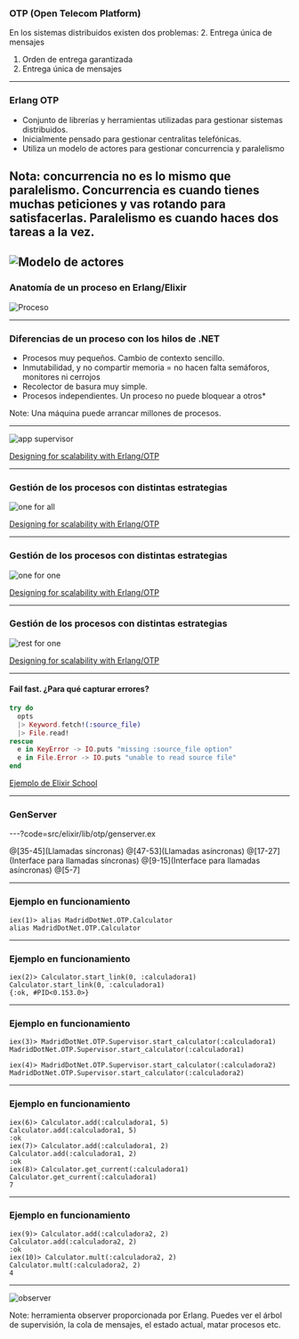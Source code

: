 ### OTP (Open Telecom Platform)

En los sistemas distribuidos existen dos problemas:
 2. Entrega única de mensajes 
 1. Orden de entrega garantizada 
 2. Entrega única de mensajes

---

### Erlang OTP

- Conjunto de librerías y herramientas utilizadas para gestionar sistemas distribuidos.
- Inicialmente pensado para gestionar centralitas telefónicas.
- Utiliza un modelo de actores para gestionar concurrencia y paralelismo

Nota:
concurrencia no es lo mismo que paralelismo. Concurrencia es cuando tienes muchas peticiones y vas rotando para satisfacerlas.
Paralelismo es cuando haces dos tareas a la vez.
---

![Modelo de actores](assets/img/ActorModel.png)
--- 

### Anatomía de un proceso en Erlang/Elixir

![Proceso](assets/img/proceso.png)

--- 

### Diferencias de un proceso con los hilos de .NET

- Procesos muy pequeños. Cambio de contexto sencillo.
- Inmutabilidad, y no compartir memoria = no hacen falta semáforos, monitores ni cerrojos
- Recolector de basura muy simple. 
- Procesos independientes. Un proceso no puede bloquear a otros* 

Note:
Una máquina puede arrancar millones de procesos. 

---

![app supervisor](assets/img/appsupervisor.png)

[Designing for scalability with Erlang/OTP](https://www.amazon.es/Designing-Scalability-Erlang-OTP-Fault-Tolerant/dp/1449320732)

---

### Gestión de los procesos con distintas estrategias

![one for all](assets/img/one_for_all.png)

[Designing for scalability with Erlang/OTP](https://www.amazon.es/Designing-Scalability-Erlang-OTP-Fault-Tolerant/dp/1449320732)

---

### Gestión de los procesos con distintas estrategias

![one for one](assets/img/one_for_one.png)

[Designing for scalability with Erlang/OTP](https://www.amazon.es/Designing-Scalability-Erlang-OTP-Fault-Tolerant/dp/1449320732)

---

### Gestión de los procesos con distintas estrategias

![rest for one](assets/img/rest_for_one.png)

[Designing for scalability with Erlang/OTP](https://www.amazon.es/Designing-Scalability-Erlang-OTP-Fault-Tolerant/dp/1449320732)

---

#### Fail fast. ¿Para qué capturar errores?

```elixir
try do
  opts
  |> Keyword.fetch!(:source_file)
  |> File.read!
rescue
  e in KeyError -> IO.puts "missing :source_file option"
  e in File.Error -> IO.puts "unable to read source file"
end

```

[Ejemplo de Elixir School](https://elixirschool.com/es/lessons/advanced/error-handling/)

---

### GenServer

---?code=src/elixir/lib/otp/genserver.ex

@[35-45](Llamadas síncronas)
@[47-53](Llamadas asíncronas)
@[17-27](Interface para llamadas síncronas)
@[9-15](Interface para llamadas asíncronas)
@[5-7]

---
### Ejemplo en funcionamiento
    
```
iex(1)> alias MadridDotNet.OTP.Calculator
alias MadridDotNet.OTP.Calculator
```

---
### Ejemplo en funcionamiento
    
```
iex(2)> Calculator.start_link(0, :calculadora1)
Calculator.start_link(0, :calculadora1)
{:ok, #PID<0.153.0>}
```

---
### Ejemplo en funcionamiento
```
iex(3)> MadridDotNet.OTP.Supervisor.start_calculator(:calculadora1)
MadridDotNet.OTP.Supervisor.start_calculator(:calculadora1)

iex(4)> MadridDotNet.OTP.Supervisor.start_calculator(:calculadora2)
MadridDotNet.OTP.Supervisor.start_calculator(:calculadora2)
```
---

### Ejemplo en funcionamiento

```
iex(6)> Calculator.add(:calculadora1, 5)
Calculator.add(:calculadora1, 5)
:ok
iex(7)> Calculator.add(:calculadora1, 2)
Calculator.add(:calculadora1, 2)
:ok
iex(8)> Calculator.get_current(:calculadora1)
Calculator.get_current(:calculadora1)
7
```
---
### Ejemplo en funcionamiento

```
iex(9)> Calculator.add(:calculadora2, 2)
Calculator.add(:calculadora2, 2)
:ok
iex(10)> Calculator.mult(:calculadora2, 2)
Calculator.mult(:calculadora2, 2)
4
```
---

![observer](assets/img/observer.png)

Note:
herramienta observer proporcionada por Erlang. Puedes ver el árbol de supervisión, la cola de mensajes, el estado actual,
matar procesos etc.

<!-- ---

### Para mantener el estado de un proceso podemos usar un agente

- Un agente en Elixir, es un proceso en segundo plano que mantiene el estado
- El estado se puede consultar o modificar desde otros procesos
- El agente también puede colocarse en un árbol de supervisión

---
### Agent
---?code=src/elixir/lib/otp/agent.ex
@[2](Usamos la macro Agent)
@[4-6](Arrancamos un agente referenciado con el nombre del módulo)
@[8-14]


---
### Alternativas para manejar el estado

- ETS. Tablas en memoria para guardar tuplas (clave/valor)
- Mnesia. Base de datos distribuida, persistente, con sistema de índices etc.
- Otras bases de datos -->
